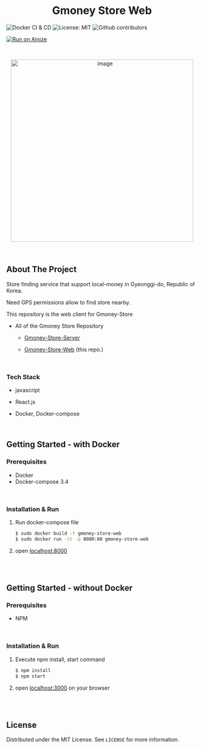 <h1 align="center">Gmoney Store Web</h1>

![Docker CI & CD](https://github.com/roharon/gmoney-store-web/workflows/Docker%20CI%20&%20CD/badge.svg) ![License: MIT](https://img.shields.io/badge/License-MIT-yellow.svg) ![Github contributors](https://img.shields.io/github/contributors/roharon/gmoney-store-web.svg) 

[![Run on Ainize](https://ainize.ai/images/run_on_ainize_button.svg)](https://ainize.web.app/redirect?git_repo=https://github.com/roharon/gmoney-store-web)

<br/>

<p align="center" >
<img src="https://user-images.githubusercontent.com/4939738/104093467-05dc5b00-52ce-11eb-98c8-e10b2ebda4f8.png" alt="image" height="480" />
</p>

<br/>

## About The Project

Store finding service that support local-money in Gyeonggi-do, Republic of Korea.

Need GPS permissions allow to find store nearby.



This repository is the web client for Gmoney-Store

* All of the Gmoney Store Repository

  - [Gmoney-Store-Server](https://github.com/roharon/gmoney-store-server) 
  
  - [Gmoney-Store-Web](https://github.com/roharon/gmoney-store-web) (this repo.)
<br/>


### Tech Stack

* javascript

* React.js
* Docker, Docker-compose


<br/>


## Getting Started - with Docker



### Prerequisites

* Docker
* Docker-compose 3.4

<br/>


### Installation & Run

1. Run docker-compose file

	```bash
	$ sudo docker build -t gmoney-store-web
	$ sudo docker run -it -p 8000:80 gmoney-store-web
	```

2. open [localhost:8000](localhost:8000)


<br/>
<br/>



## Getting Started - without Docker

### Prerequisites

* NPM

<br/>


### Installation & Run

1. Execute npm install, start command

   ```bash
   $ npm install
   $ npm start
   ```

2. open [localhost:3000](localhost:3000) on your browser


<br/>
<br/>



## License

Distributed under the MIT License. See `LICENSE` for more information.
